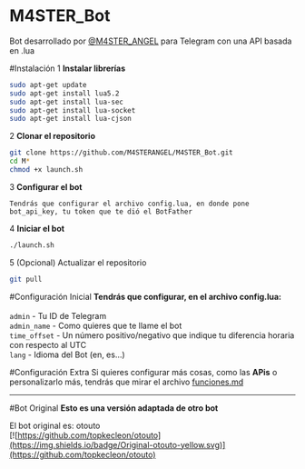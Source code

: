 # M4STER_Bot
Bot desarrollado por [@M4STER_ANGEL](http://telegram.me/m4ster_angel) para Telegram con una API basada en .lua

#Instalación
1 <b>Instalar librerías</b>
```bash
sudo apt-get update
sudo apt-get install lua5.2
sudo apt-get install lua-sec
sudo apt-get install lua-socket
sudo apt-get install lua-cjson
```

2 <b>Clonar el repositorio</b>
```bash
git clone https://github.com/M4STERANGEL/M4STER_Bot.git
cd M*
chmod +x launch.sh
```

3 <b>Configurar el bot</b>
```
Tendrás que configurar el archivo config.lua, en donde pone bot_api_key, tu token que te dió el BotFather
```

4 <b>Iniciar el bot</b>
```bash
./launch.sh
```

5 (Opcional) Actualizar el repositorio
```bash
git pull
```

#Configuración Inicial
<b>Tendrás que configurar, en el archivo config.lua:</b><br><br>
`admin` - Tu ID de Telegram<br>
`admin_name` - Como quieres que te llame el bot<br>
`time_offset` - Un número positivo/negativo que indique tu diferencia horaria con respecto al UTC<br>
`lang` - Idioma del Bot (en, es...)

#Configuración Extra
Si quieres configurar más cosas, como las <b>APis</b> o personalizarlo más, tendrás que mirar el archivo [funciones.md](https://github.com/M4STERANGEL/M4STER_Bot/blob/master/FUNCIONES.md)

* * *

#Bot Original
<b>Esto es una versión adaptada de otro bot</b>

El bot original es: otouto <br>
[![https://github.com/topkecleon/otouto](https://img.shields.io/badge/Original-otouto-yellow.svg)](https://github.com/topkecleon/otouto)
